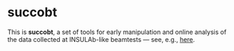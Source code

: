 # succobt
This is **succobt**, a set of tools for early manipulation and online analysis of the data collected at INSULAb-like beamtests &mdash; see, e.g., [here](https://indico.cern.ch/event/731649/contributions/3237202/).
